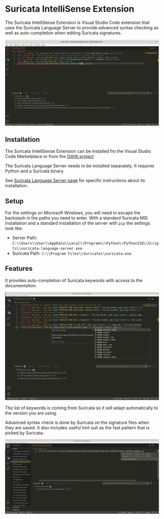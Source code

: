 # Suricata IntelliSense Extension

The Suricata IntelliSense Extension is Visual Studio Code extension that uses the Suricata Language
Server to provide advanced syntax checking as well as auto-completion when editing Suricata signatures.

![VSCode Screenshot](https://raw.githubusercontent.com/StamusNetworks/suricata-ls-vscode/main/images/vscode-sample.png)

## Installation

The Suricata IntelliSense Extension can be installed fro the Visual Studio Code Marketplace or from
the [GitHb project](https://github.com/StamusNetworks/suricata-ls-vscode)

The Suricata Language Server needs to be installed separately. It requires Python and a Suricata binary.

See [Suricata Language Server page](https://github.com/StamusNetworks/suricata-language-server) for specific instructions
about its installation.

## Setup

For the settings on Microsoft Windows, you will need to escape the backslash in the paths you need to enter. With a standard Suricata MSI installation
and a standard installation of the server with ``pip`` the settings look like:

* Server Path: ``C:\\Users\\User\\AppData\\Local\\Programs\\Python\\Python310\\Scripts\\suricata-language-server.exe``
* Suricata Path: ``C:\\Program Files\\Suricata\\suricata.exe``

## Features

It provides auto-completion of Suricata keywords with access to the documentation:


![VSCode Completion](https://raw.githubusercontent.com/StamusNetworks/suricata-ls-vscode/main/images/vscode-completion.png)

The list of keywords is coming from Suricata so it will adapt automatically to the version you are using.

Advanced syntax check is done by Suricata on the signature files when they are saved. It also includes useful
hint suh as the fast pattern that is picked by Suricata:

![VSCode Hint](https://raw.githubusercontent.com/StamusNetworks/suricata-ls-vscode/main/images/vscode-hint.png)

